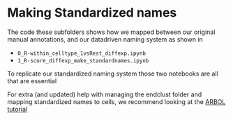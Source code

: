 # Making Standardized names

The code these subfolders shows how we mapped between our original manual annotations,
and our datadriven naming system as shown in

* `0_R-within_celltype_1vsRest_diffexp.ipynb`
* `1_R-score_diffexp_make_standardnames.ipynb`

To replicate our standardized naming system those two notebooks are all that are essential

For extra (and updated) help with managing the endclust folder and mapping standardized names to cells, we recommend looking at the [ARBOL tutorial](https://shaleklab.github.io/SCTieredClustering/)